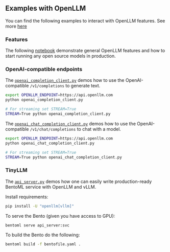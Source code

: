 ## Examples with OpenLLM

You can find the following examples to interact with OpenLLM features. See more [here](../README.md)

### Features

The following [notebook](https://colab.research.google.com/github/bentoml/OpenLLM/blob/main/examples/llama2.ipynb) demonstrate general OpenLLM features and how to start running any open source models in production.

### OpenAI-compatible endpoints

The [`openai_completion_client.py`](./openai_completion_client.py) demos how to use the OpenAI-compatible `/v1/completions` to generate text.

```bash
export OPENLLM_ENDPOINT=https://api.openllm.com
python openai_completion_client.py

# For streaming set STREAM=True
STREAM=True python openai_completion_client.py
```

The [`openai_chat_completion_client.py`](./openai_chat_completion_client.py) demos how to use the OpenAI-compatible `/v1/chat/completions` to chat with a model.

```bash
export OPENLLM_ENDPOINT=https://api.openllm.com
python openai_chat_completion_client.py

# For streaming set STREAM=True
STREAM=True python openai_chat_completion_client.py
```

### TinyLLM

The [`api_server.py`](./api_server.py) demos how one can easily write production-ready BentoML service with OpenLLM and vLLM.

Install requirements:

```bash
pip install -U "openllm[vllm]"
```

To serve the Bento (given you have access to GPU):

```bash
bentoml serve api_server:svc
```

To build the Bento do the following:

```bash
bentoml build -f bentofile.yaml .
```
